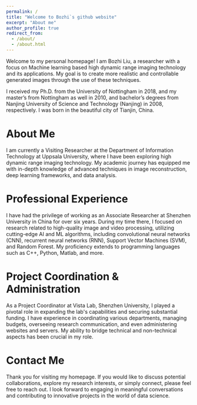 ```yaml
---
permalink: /
title: "Welcome to Bozhi`s github website"
excerpt: "About me"
author_profile: true
redirect_from: 
  - /about/
  - /about.html
---
```


Welcome to my personal homepage! I am Bozhi Liu, a researcher with a focus on Machine learning based high dynamic range imaging technology and its applications. My goal is to create more realistic and controllable generated images through the use of these techniques. 

I received my Ph.D. from the University of Nottingham in 2018, and my master’s from Nottingham as well in 2010, and bachelor’s degrees from Nanjing University of Science and Technology (Nanjing) in 2008, respectively. I was born in the beautiful city of Tianjin, China.

About Me
======
I am currently a Visiting Researcher at the Department of Information Technology at Uppsala University, where I have been exploring high dynamic range imaging technology. My academic journey has equipped me with in-depth knowledge of advanced techniques in image reconstruction, deep learning frameworks, and data analysis.

Professional Experience
======
I have had the privilege of working as an Associate Researcher at Shenzhen University in China for over six years. During my time there, I focused on research related to high-quality image and video processing, utilizing cutting-edge AI and ML algorithms, including convolutional neural networks (CNN), recurrent neural networks (RNN), Support Vector Machines (SVM), and Random Forest. My proficiency extends to programming languages such as C++, Python, Matlab, and more.

Project Coordination & Administration
======
As a Project Coordinator at Vista Lab, Shenzhen University, I played a pivotal role in expanding the lab's capabilities and securing substantial funding. I have experience in coordinating various departments, managing budgets, overseeing research communication, and even administering websites and servers. My ability to bridge technical and non-technical aspects has been crucial in my role.

Contact Me
======
Thank you for visiting my homepage. If you would like to discuss potential collaborations, explore my research interests, or simply connect, please feel free to reach out. I look forward to engaging in meaningful conversations and contributing to innovative projects in the world of data science.
